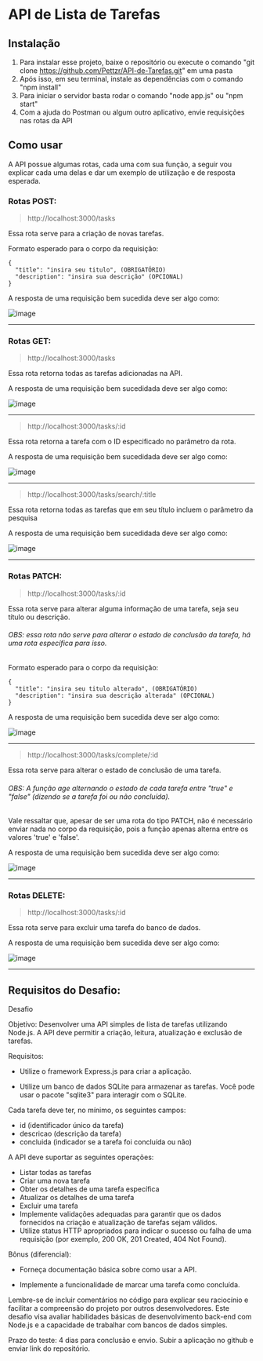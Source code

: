 # API de Lista de Tarefas

## Instalação

1. Para instalar esse projeto, baixe o repositório ou execute o comando "git clone https://github.com/Pettzr/API-de-Tarefas.git" em uma pasta
2. Após isso, em seu terminal, instale as dependências com o comando "npm install"
3. Para iniciar o servidor basta rodar o comando "node app.js" ou "npm start"
4. Com a ajuda do Postman ou algum outro aplicativo, envie requisições nas rotas da API

## Como usar

A API possue algumas rotas, cada uma com sua função, a seguir vou explicar cada uma delas e dar um exemplo de utilização e de resposta esperada.

### Rotas POST:

> http://localhost:3000/tasks

Essa rota serve para a criação de novas tarefas.

Formato esperado para o corpo da requisição:

```
{
  "title": "insira seu titulo", (OBRIGATÓRIO)
  "description": "insira sua descrição" (OPCIONAL)
}
```

A resposta de uma requisição bem sucedida deve ser algo como:

![image](https://github.com/user-attachments/assets/93121c90-4fb2-4c49-a33a-89fa33b8bcd4)

______

### Rotas GET:

> http://localhost:3000/tasks

Essa rota retorna todas as tarefas adicionadas na API.

A resposta de uma requisição bem sucedidada deve ser algo como:

![image](https://github.com/user-attachments/assets/07cca9a6-627e-409f-a4f4-78f55241ae83)

______

> http://localhost:3000/tasks/:id

Essa rota retorna a tarefa com o ID especificado no parâmetro da rota.

A resposta de uma requisição bem sucedidada deve ser algo como:

![image](https://github.com/user-attachments/assets/e5fbec13-be5c-4f3e-9031-2a9fe9a9b082)

______

> http://localhost:3000/tasks/search/:title

Essa rota retorna todas as tarefas que em seu título incluem o parâmetro da pesquisa

A resposta de uma requisição bem sucedidada deve ser algo como:

![image](https://github.com/user-attachments/assets/cd6dae4d-ceb9-4a54-8c45-d2491bf5d3a1)

______

### Rotas PATCH:

> http://localhost:3000/tasks/:id

Essa rota serve para alterar alguma informação de uma tarefa, seja seu título ou descrição.
###### OBS: essa rota não serve para alterar o estado de conclusão da tarefa, há uma rota específica para isso.

Formato esperado para o corpo da requisição:

```
{
  "title": "insira seu titulo alterado", (OBRIGATÓRIO)
  "description": "insira sua descrição alterada" (OPCIONAL)
}
```

A resposta de uma requisição bem sucedida deve ser algo como:

![image](https://github.com/user-attachments/assets/c6eba1db-684a-4392-a26b-d7f14db90f28)

______

> http://localhost:3000/tasks/complete/:id

Essa rota serve para alterar o estado de conclusão de uma tarefa.
###### OBS: A função age alternando o estado de cada tarefa entre "true" e "false" (dizendo se a tarefa foi ou não concluída).

Vale ressaltar que, apesar de ser uma rota do tipo PATCH, não é necessário enviar nada no corpo da requisição, pois a função apenas alterna entre os valores 'true' e 'false'. 

A resposta de uma requisição bem sucedida deve ser algo como:

![image](https://github.com/user-attachments/assets/1f6c8ce6-90ba-43ce-ae73-e51cb45f8ec6)

______

### Rotas DELETE:

> http://localhost:3000/tasks/:id

Essa rota serve para excluir uma tarefa do banco de dados.

A resposta de uma requisição bem sucedida deve ser algo como:

![image](https://github.com/user-attachments/assets/2bf7f8bd-edd3-493e-8e4e-55c7d22388ca)

______

## Requisitos do Desafio:

Desafio 

Objetivo:
Desenvolver uma API simples de lista de tarefas utilizando Node.js. A API deve permitir a criação, leitura, atualização e exclusão de tarefas.

Requisitos:

- Utilize o framework Express.js para criar a aplicação.

- Utilize um banco de dados SQLite para armazenar as tarefas. Você pode usar o pacote "sqlite3" para interagir com o SQLite.

Cada tarefa deve ter, no mínimo, os seguintes campos:
- id (identificador único da tarefa)
- descricao (descrição da tarefa)
- concluida (indicador se a tarefa foi concluída ou não)

A API deve suportar as seguintes operações:
- Listar todas as tarefas
- Criar uma nova tarefa
- Obter os detalhes de uma tarefa específica
- Atualizar os detalhes de uma tarefa
- Excluir uma tarefa
- Implemente validações adequadas para garantir que os dados fornecidos na criação e atualização de tarefas sejam válidos.
- Utilize status HTTP apropriados para indicar o sucesso ou falha de uma requisição (por exemplo, 200 OK, 201 Created, 404 Not Found).

Bônus (diferencial):

- Forneça documentação básica sobre como usar a API.

- Implemente a funcionalidade de marcar uma tarefa como concluída.

Lembre-se de incluir comentários no código para explicar seu raciocínio e facilitar a compreensão do projeto por outros desenvolvedores. Este desafio visa avaliar habilidades básicas de desenvolvimento back-end com Node.js e a capacidade de trabalhar com bancos de dados simples.

Prazo do teste: 4 dias para conclusão e envio.
Subir a aplicação no github e enviar link do repositório.

